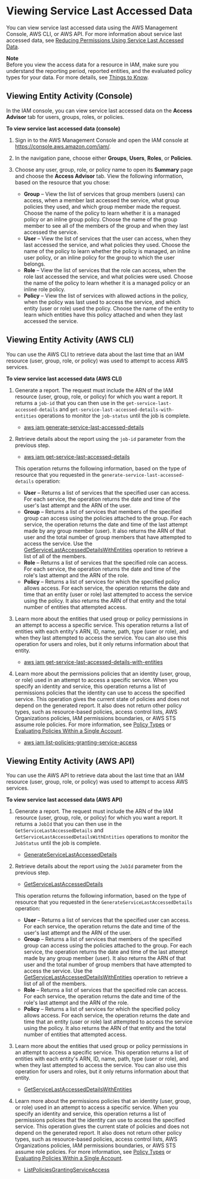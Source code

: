 # Viewing Service Last Accessed Data<a name="access_policies_access-advisor-view-data"></a>

You can view service last accessed data using the AWS Management Console, AWS CLI, or AWS API\. For more information about service last accessed data, see [Reducing Permissions Using Service Last Accessed Data](access_policies_access-advisor.md)\.

**Note**  
Before you view the access data for a resource in IAM, make sure you understand the reporting period, reported entities, and the evaluated policy types for your data\. For more details, see [Things to Know](access_policies_access-advisor.md#access_policies_access-advisor-know)\.

## Viewing Entity Activity \(Console\)<a name="access_policies_access-advisor-viewing"></a>

In the IAM console, you can view service last accessed data on the **Access Advisor** tab for users, groups, roles, or policies\.

**To view service last accessed data \(console\)**

1. Sign in to the AWS Management Console and open the IAM console at [https://console\.aws\.amazon\.com/iam/](https://console.aws.amazon.com/iam/)\.

1. In the navigation pane, choose either **Groups**, **Users**, **Roles**, or **Policies**\.

1. Choose any user, group, role, or policy name to open its **Summary** page and choose the **Access Advisor** tab\. View the following information, based on the resource that you chose:
   + **Group** – View the list of services that group members \(users\) can access, when a member last accessed the service, what group policies they used, and which group member made the request\. Choose the name of the policy to learn whether it is a managed policy or an inline group policy\. Choose the name of the group member to see all of the members of the group and when they last accessed the service\.
   + **User** – View the list of services that the user can access, when they last accessed the service, and what policies they used\. Choose the name of the policy to learn whether the policy is managed, an inline user policy, or an inline policy for the group to which the user belongs\.
   + **Role** – View the list of services that the role can access, when the role last accessed the service, and what policies were used\. Choose the name of the policy to learn whether it is a managed policy or an inline role policy\.
   + **Policy** – View the list of services with allowed actions in the policy, when the policy was last used to access the service, and which entity \(user or role\) used the policy\. Choose the name of the entity to learn which entities have this policy attached and when they last accessed the service\.

## Viewing Entity Activity \(AWS CLI\)<a name="access_policies_access-advisor-viewing-cli"></a>

You can use the AWS CLI to retrieve data about the last time that an IAM resource \(user, group, role, or policy\) was used to attempt to access AWS services\.

**To view service last accessed data \(AWS CLI\)**

1. Generate a report\. The request must include the ARN of the IAM resource \(user, group, role, or policy\) for which you want a report\. It returns a `job-id` that you can then use in the `get-service-last-accessed-details` and `get-service-last-accessed-details-with-entities` operations to monitor the `job-status` until the job is complete\.
   + [aws iam generate\-service\-last\-accessed\-details](https://docs.aws.amazon.com/cli/latest/reference/iam/generate-service-last-accessed-details.html)

1. Retrieve details about the report using the `job-id` parameter from the previous step\.
   + [aws iam get\-service\-last\-accessed\-details](https://docs.aws.amazon.com/cli/latest/reference/iam/get-service-last-accessed-details.html)

   This operation returns the following information, based on the type of resource that you requested in the `generate-service-last-accessed-details` operation:
   + **User** – Returns a list of services that the specified user can access\. For each service, the operation returns the date and time of the user's last attempt and the ARN of the user\.
   + **Group** – Returns a list of services that members of the specified group can access using the policies attached to the group\. For each service, the operation returns the date and time of the last attempt made by any group member \(user\)\. It also returns the ARN of that user and the total number of group members that have attempted to access the service\. Use the [GetServiceLastAccessedDetailsWithEntities](https://docs.aws.amazon.com/IAM/latest/APIReference/API_GetServiceLastAccessedDetailsWithEntities.html) operation to retrieve a list of all of the members\.
   + **Role** – Returns a list of services that the specified role can access\. For each service, the operation returns the date and time of the role's last attempt and the ARN of the role\.
   + **Policy** – Returns a list of services for which the specified policy allows access\. For each service, the operation returns the date and time that an entity \(user or role\) last attempted to access the service using the policy\. It also returns the ARN of that entity and the total number of entities that attempted access\.

1. Learn more about the entities that used group or policy permissions in an attempt to access a specific service\. This operation returns a list of entities with each entity's ARN, ID, name, path, type \(user or role\), and when they last attempted to access the service\. You can also use this operation for users and roles, but it only returns information about that entity\.
   + [aws iam get\-service\-last\-accessed\-details\-with\-entities](https://docs.aws.amazon.com/cli/latest/reference/iam/get-service-last-accessed-details-with-entities.html)

1. Learn more about the permissions policies that an identity \(user, group, or role\) used in an attempt to access a specific service\. When you specify an identity and service, this operation returns a list of permissions policies that the identity can use to access the specified service\. This operation gives the current state of policies and does not depend on the generated report\. It also does not return other policy types, such as resource\-based policies, access control lists, AWS Organizations policies, IAM permissions boundaries, or AWS STS assume role policies\. For more information, see [Policy Types](access_policies.md#access_policy-types) or [Evaluating Policies Within a Single Account](reference_policies_evaluation-logic.md#policy-eval-basics)\.
   + [aws iam list\-policies\-granting\-service\-access](https://docs.aws.amazon.com/cli/latest/reference/iam/list-policies-granting-service-access.html)

## Viewing Entity Activity \(AWS API\)<a name="access_policies_access-advisor-viewing-api"></a>

You can use the AWS API to retrieve data about the last time that an IAM resource \(user, group, role, or policy\) was used to attempt to access AWS services\.

**To view service last accessed data \(AWS API\)**

1. Generate a report\. The request must include the ARN of the IAM resource \(user, group, role, or policy\) for which you want a report\. It returns a `JobId` that you can then use in the `GetServiceLastAccessedDetails` and `GetServiceLastAccessedDetailsWithEntities` operations to monitor the `JobStatus` until the job is complete\.
   + [GenerateServiceLastAccessedDetails](https://docs.aws.amazon.com/IAM/latest/APIReference/API_GenerateServiceLastAccessedDetails.html)

1. Retrieve details about the report using the `JobId` parameter from the previous step\.
   + [GetServiceLastAccessedDetails](https://docs.aws.amazon.com/IAM/latest/APIReference/API_GetServiceLastAccessedDetails.html)

   This operation returns the following information, based on the type of resource that you requested in the `GenerateServiceLastAccessedDetails` operation:
   + **User** – Returns a list of services that the specified user can access\. For each service, the operation returns the date and time of the user's last attempt and the ARN of the user\.
   + **Group** – Returns a list of services that members of the specified group can access using the policies attached to the group\. For each service, the operation returns the date and time of the last attempt made by any group member \(user\)\. It also returns the ARN of that user and the total number of group members that have attempted to access the service\. Use the [GetServiceLastAccessedDetailsWithEntities](https://docs.aws.amazon.com/IAM/latest/APIReference/API_GetServiceLastAccessedDetailsWithEntities.html) operation to retrieve a list of all of the members\.
   + **Role** – Returns a list of services that the specified role can access\. For each service, the operation returns the date and time of the role's last attempt and the ARN of the role\.
   + **Policy** – Returns a list of services for which the specified policy allows access\. For each service, the operation returns the date and time that an entity \(user or role\) last attempted to access the service using the policy\. It also returns the ARN of that entity and the total number of entities that attempted access\.

1. Learn more about the entities that used group or policy permissions in an attempt to access a specific service\. This operation returns a list of entities with each entity's ARN, ID, name, path, type \(user or role\), and when they last attempted to access the service\. You can also use this operation for users and roles, but it only returns information about that entity\.
   + [GetServiceLastAccessedDetailsWithEntities](https://docs.aws.amazon.com/IAM/latest/APIReference/API_GetServiceLastAccessedDetailsWithEntities.html)

1. Learn more about the permissions policies that an identity \(user, group, or role\) used in an attempt to access a specific service\. When you specify an identity and service, this operation returns a list of permissions policies that the identity can use to access the specified service\. This operation gives the current state of policies and does not depend on the generated report\. It also does not return other policy types, such as resource\-based policies, access control lists, AWS Organizations policies, IAM permissions boundaries, or AWS STS assume role policies\. For more information, see [Policy Types](access_policies.md#access_policy-types) or [Evaluating Policies Within a Single Account](reference_policies_evaluation-logic.md#policy-eval-basics)\.
   + [ListPoliciesGrantingServiceAccess](https://docs.aws.amazon.com/IAM/latest/APIReference/API_ListPoliciesGrantingServiceAccess.html)